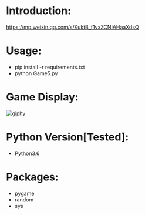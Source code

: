 # Introduction:
https://mp.weixin.qq.com/s/KuktB_f1vxZCNIAHaaXdsQ
# Usage:
- pip install -r requirements.txt
- python Game5.py
# Game Display:
![giphy](effect/running.gif)
# Python Version[Tested]:
- Python3.6
# Packages:
- pygame
- random
- sys